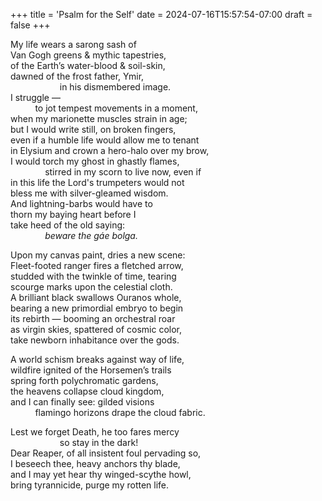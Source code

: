 +++
title = 'Psalm for the Self'
date = 2024-07-16T15:57:54-07:00
draft = false
+++

My life wears a sarong sash of \
Van Gogh greens & mythic tapestries, \
of the Earth’s water-blood & soil-skin, \
dawned of the frost father, Ymir, \
&nbsp;&nbsp;&nbsp;&nbsp;&nbsp;&nbsp;&nbsp;&nbsp;&nbsp;&nbsp;&nbsp;&nbsp;&nbsp;&nbsp;&nbsp;&nbsp;&nbsp;&nbsp;&nbsp;&nbsp;in his dismembered image. \
I struggle — \
&nbsp;&nbsp;&nbsp;&nbsp;&nbsp;&nbsp;&nbsp;&nbsp;&nbsp;&nbsp;to jot tempest movements in a moment, \
when my marionette muscles strain in age; \
but I would write still, on broken fingers, \
even if a humble life would allow me to tenant \
in Elysium and crown a hero-halo over my brow, \
I would torch my ghost in ghastly flames, \
&nbsp;&nbsp;&nbsp;&nbsp;&nbsp;&nbsp;&nbsp;&nbsp;&nbsp;&nbsp;&nbsp;&nbsp;&nbsp;&nbsp;stirred in my scorn to live now, even if \
in this life the Lord's trumpeters would not \
bless me with silver-gleamed wisdom. \
And lightning-barbs would have to \
thorn my baying heart before I \
take heed of the old saying: \
&nbsp;&nbsp;&nbsp;&nbsp;&nbsp;&nbsp;&nbsp;&nbsp;&nbsp;&nbsp;&nbsp;&nbsp;&nbsp;&nbsp;_beware the gáe bolga._

Upon my canvas paint, dries a new scene: \
Fleet-footed ranger fires a fletched arrow, \
studded with the twinkle of time, tearing \
scourge marks upon the celestial cloth. \
A brilliant black swallows Ouranos whole, \
bearing a new primordial embryo to begin \
its rebirth — booming an orchestral roar \
as virgin skies, spattered of cosmic color, \
take newborn inhabitance over the gods. 

A world schism breaks against way of life, \
wildfire ignited of the Horsemen’s trails \
spring forth polychromatic gardens, \
the heavens collapse cloud kingdom, \
and I can finally see: gilded visions \
&nbsp;&nbsp;&nbsp;&nbsp;&nbsp;&nbsp;&nbsp;&nbsp;&nbsp;&nbsp;flamingo horizons drape the cloud fabric. 

Lest we forget Death, he too fares mercy \
&nbsp;&nbsp;&nbsp;&nbsp;&nbsp;&nbsp;&nbsp;&nbsp;&nbsp;&nbsp;&nbsp;&nbsp;&nbsp;&nbsp;&nbsp;&nbsp;&nbsp;&nbsp;&nbsp;&nbsp;so stay in the dark! \
Dear Reaper, of all insistent foul pervading so, \
I beseech thee, heavy anchors thy blade, \
and I may yet hear thy winged-scythe howl, \
bring tyrannicide, purge my rotten life. 

